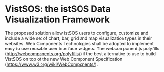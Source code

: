 # VistSOS: the istSOS Data Visualization Framework

The proposed solution allow istSOS users to configure, customize and include a wide set of chart, bar, grid and map visualization types in their websites. Web Components Technologies shall be adopted to implement easy to use reusable user interface widgets. The webcomponent.js polyfills (http://webcomponents.org/polyfills/) il the best alternative to use to build VistSOS on top of the new Web Component Specification (https://www.w3.org/wiki/WebComponents/).
